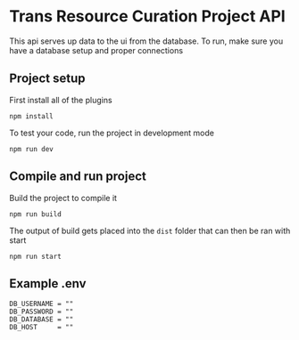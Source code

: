 # Trans Resource Curation Project API

This api serves up data to the ui from the database. To run, make sure you have a database setup and proper connections

## Project setup

First install all of the plugins

```
npm install
```

To test your code, run the project in development mode

```
npm run dev
```

## Compile and run project

Build the project to compile it

```
npm run build
```

The output of build gets placed into the `dist` folder that can then be ran with start

```
npm run start
```

## Example .env

```
DB_USERNAME = ""
DB_PASSWORD = ""
DB_DATABASE = ""
DB_HOST     = ""
```
